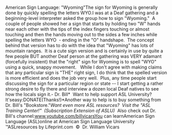American Sign Language: "Wyoming"The sign for Wyoming is generally done by quickly spelling the 
			letters WYO.I was at a Deaf gathering and a beginning-level interpreter asked 
			the group how to sign "Wyoming."  A couple of people showed her 
			a sign that starts by holding two "W" hands near each other with the 
			tips of the index fingers touching or almost touching and then the 
			hands moving out to the sides a few inches while spelling the 
			letters WYO  - ending in the "O" handshape.  The concept 
			behind that version has to do with the idea that "Wyoming" has lots 
			of mountain ranges.  It is a cute sign version and is certainly 
			in use by quite a few people BUT another Deaf person at the 
			gathering was VERY adamant (forcefully insistent) that the "right" 
			sign for Wyoming is to spell "WYO" using a quick, snappy movement.   
			While I don't agree with making claims that any particular sign is 
			"THE" right sign, I do think that the spelled version is more 
			efficient and does the job very well.  Plus, any time people 
			start discussing the sign for a particular region or state -- I 
			start getting a rather strong desire to fly there and interview a 
			dozen local Deaf natives to see how the locals sign it.- Dr. Bill* 
Want to help support ASL University?  It'seasy:DONATE(Thanks!)*Another way to help is to buy something from Dr. Bill's "Bookstore."*Want even more ASL resources?  Visit the "ASL Training Center!"  (Subscription 
Extension of ASLU)*  Also check out Dr. Bill's channel:www.youtube.com/billvicarsYou can learnAmerican Sign Language (ASL)online at American Sign Language University ™ASLresources by Lifeprint.com  ©  Dr. William Vicars